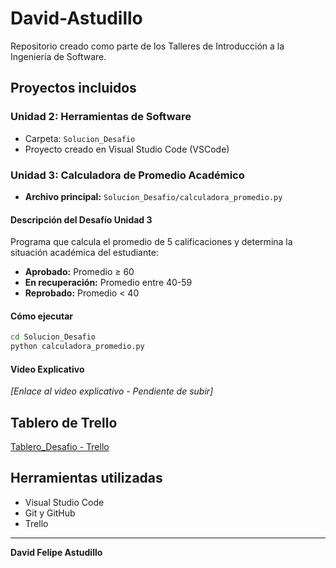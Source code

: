 # David-Astudillo

Repositorio creado como parte de los Talleres de Introducción a la Ingeniería de Software.

## Proyectos incluidos

### Unidad 2: Herramientas de Software
- Carpeta: `Solucion_Desafio`
- Proyecto creado en Visual Studio Code (VSCode)

### Unidad 3: Calculadora de Promedio Académico
- **Archivo principal:** `Solucion_Desafio/calculadora_promedio.py`

#### Descripción del Desafío Unidad 3
Programa que calcula el promedio de 5 calificaciones y determina la situación académica del estudiante:
- **Aprobado:** Promedio ≥ 60
- **En recuperación:** Promedio entre 40-59  
- **Reprobado:** Promedio < 40

#### Cómo ejecutar
```bash
cd Solucion_Desafio
python calculadora_promedio.py  

```

####  Video Explicativo
*[Enlace al video explicativo - Pendiente de subir]*

##  Tablero de Trello

[Tablero_Desafio - Trello](https://trello.com/b/rfnwll8E)

##  Herramientas utilizadas

- Visual Studio Code
- Git y GitHub
- Trello

---

**David Felipe Astudillo**
